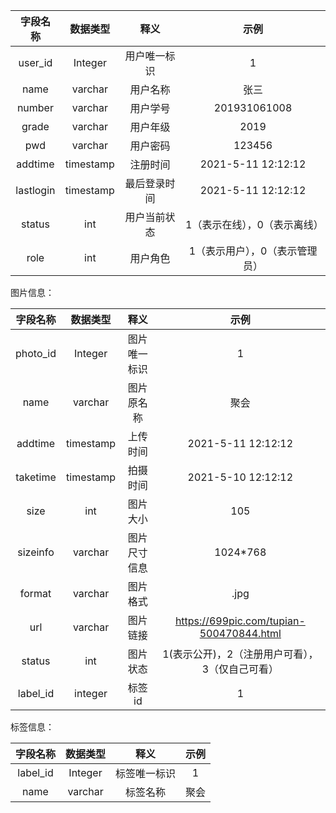| 字段名称  | 数据类型  |     释义     |              示例              |
| :-------: | :-------: | :----------: | :----------------------------: |
|  user_id  |  Integer  | 用户唯一标识 |               1                |
|   name    |  varchar  |   用户名称   |              张三              |
|  number   |  varchar  |   用户学号   |          201931061008          |
|   grade   |  varchar  |   用户年级   |              2019              |
|    pwd    |  varchar  |   用户密码   |             123456             |
|  addtime  | timestamp |   注册时间   |       2021-5-11 12:12:12       |
| lastlogin | timestamp | 最后登录时间 |       2021-5-11 12:12:12       |
|  status   |    int    | 用户当前状态 |  1（表示在线），0（表示离线）  |
|   role    |    int    |   用户角色   | 1（表示用户），0（表示管理员） |



图片信息：

| 字段名称 | 数据类型  |     释义     |                      示例                       |
| :------: | :-------: | :----------: | :---------------------------------------------: |
| photo_id |  Integer  | 图片唯一标识 |                        1                        |
|   name   |  varchar  |  图片原名称  |                      聚会                       |
| addtime  | timestamp |   上传时间   |               2021-5-11 12:12:12                |
| taketime | timestamp |   拍摄时间   |               2021-5-10 12:12:12                |
|   size   |    int    |   图片大小   |                       105                       |
| sizeinfo |  varchar  | 图片尺寸信息 |                    1024*768                     |
|  format  |  varchar  |   图片格式   |                      .jpg                       |
|   url    |  varchar  |   图片链接   |    https://699pic.com/tupian-500470844.html     |
|  status  |    int    |   图片状态   | 1(表示公开)，2（注册用户可看），3（仅自己可看） |
| label_id |  integer  |    标签id    |                        1                        |



标签信息：

| 字段名称 | 数据类型 |     释义     | 示例 |
| :------: | :------: | :----------: | :--: |
| label_id | Integer  | 标签唯一标识 |  1   |
|   name   | varchar  |   标签名称   | 聚会 |

